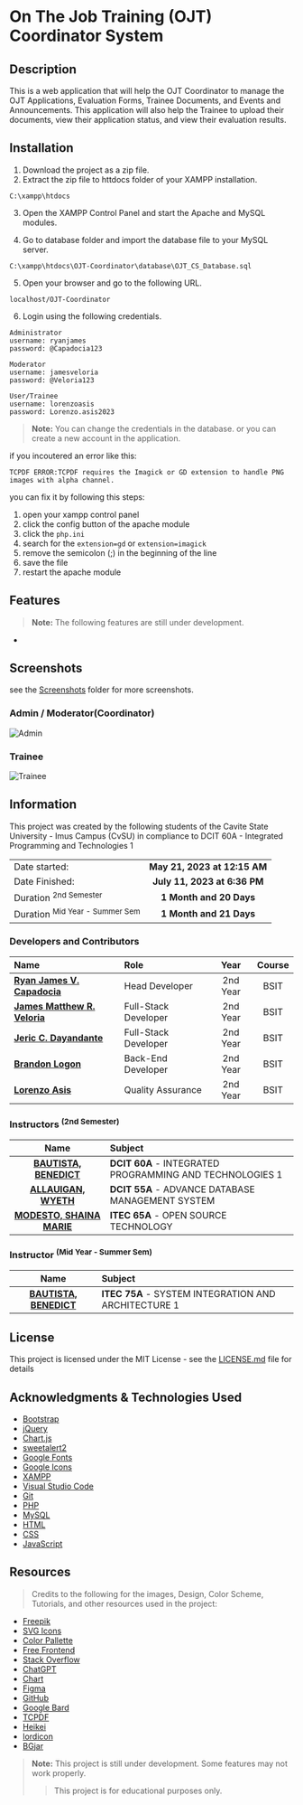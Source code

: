 # On The Job Training (OJT) Coordinator System
## Description
This is a web application that will help the OJT Coordinator to manage the OJT Applications, Evaluation Forms, Trainee Documents, and Events and Announcements. This application will also help the Trainee to upload their documents, view their application status, and view their evaluation results.

## Installation
1. Download the project as a zip file.
2. Extract the zip file to httdocs folder of your XAMPP installation.
```
C:\xampp\htdocs
```
3. Open the XAMPP Control Panel and start the Apache and MySQL modules.

4. Go to database folder and import the database file to your MySQL server.
```
C:\xampp\htdocs\OJT-Coordinator\database\OJT_CS_Database.sql
```
5. Open your browser and go to the following URL.
```
localhost/OJT-Coordinator
```
6. Login using the following credentials.
```
Administrator
username: ryanjames
password: @Capadocia123

Moderator
username: jamesveloria
password: @Veloria123

User/Trainee
username: lorenzoasis
password: Lorenzo.asis2023

```
> **Note:** You can change the credentials in the database. or you can create a new account in the application.

if you incoutered an error like this:
```
TCPDF ERROR:TCPDF requires the Imagick or GD extension to handle PNG images with alpha channel.
```
you can fix it by following this steps:
1. open your xampp control panel
2. click the config button of the apache module
3. click the `php.ini`
4. search for the `extension=gd` or `extension=imagick`
5. remove the semicolon (;) in the beginning of the line
6. save the file
7. restart the apache module

## Features
> **Note:** The following features are still under development.
- 

## Screenshots
see the [Screenshots](./ScreenShots) folder for more screenshots.
### Admin / Moderator(Coordinator)
![Admin](./ScreenShots/Moderator%20Dashboard.png)
### Trainee
![Trainee](./ScreenShots/Trainee%20Dashboard.png)

## Information
This project was created by the following students of the Cavite State University - Imus Campus (CvSU) in compliance to DCIT 60A - Integrated Programming and Technologies 1

|       |        |
| :---  |  :---: |
| Date started:  | **May 21, 2023 at 12:15 AM** |
| Date Finished: | **July 11, 2023 at 6:36 PM** |
| Duration <sup>2nd Semester</sup> | **1 Month and 20 Days** |
| Duration <sup>Mid Year - Summer Sem</sup> | **1 Month and 21 Days** |

### Developers and Contributors
<div align="center">

| Name | Role | Year | Course |
| :--- | :--- | :---: | :---: |
| [**Ryan James V. Capadocia**](https://github.com/Unknownplanet40) | Head Developer | 2nd Year | BSIT |
| [**James Matthew R. Veloria**](https://github.com/JamesVeloria16) | Full-Stack Developer | 2nd Year | BSIT |
| [**Jeric C. Dayandante**](https://github.com/kuya-G) | Full-Stack Developer | 2nd Year | BSIT 
| [**Brandon Logon**](#developers-and-contributors) | Back-End Developer | 2nd Year | BSIT |
| [**Lorenzo Asis**](#developers-and-contributors) | Quality Assurance | 2nd Year | BSIT |

</div>

### Instructors <sup>(2nd Semester)</sup>

| Name | Subject |
| :---: | :--- |
|[**BAUTISTA, BENEDICT**](#instructor) | **DCIT 60A** - INTEGRATED PROGRAMMING AND TECHNOLOGIES 1 |
|[**ALLAUIGAN, WYETH**](#instructor) | **DCIT 55A** - ADVANCE DATABASE MANAGEMENT SYSTEM |
| [**MODESTO, SHAINA MARIE**](#instructor) | **ITEC 65A** - OPEN SOURCE TECHNOLOGY |

### Instructor <sup>(Mid Year - Summer Sem)</sup>
| Name | Subject |
| :---: | :--- |
|[**BAUTISTA, BENEDICT**](#instructor) | **ITEC 75A** - SYSTEM INTEGRATION AND ARCHITECTURE 1 |

## License
This project is licensed under the MIT License - see the [LICENSE.md](LICENSE.md) file for details


## Acknowledgments & Technologies Used
- [Bootstrap](https://getbootstrap.com/)
- [jQuery](https://jquery.com/)
- [Chart.js](https://www.chartjs.org/)
- [sweetalert2](https://sweetalert2.github.io/)
- [Google Fonts](https://fonts.google.com/)
- [Google Icons](https://fonts.google.com/icons)
- [XAMPP](https://www.apachefriends.org/download.html)
- [Visual Studio Code](https://code.visualstudio.com/download)
- [Git](https://git-scm.com/downloads)
- [PHP](https://www.php.net/downloads)
- [MySQL](https://www.mysql.com/downloads/)
- [HTML](https://html.com/)
- [CSS](https://www.w3.org/Style/CSS/Overview.en.html)
- [JavaScript](https://www.javascript.com/)


## Resources
> Credits to the following for the images, Design, Color Scheme, Tutorials, and other resources used in the project:

- [Freepik](https://www.freepik.com/)
- [SVG Icons](https://www.svgrepo.com/collection/iconsax-duotone-filled-icons)
- [Color Pallette](https://www.color-hex.com/color-palette/77108)
- [Free Frontend](https://freefrontend.com/)
- [Stack Overflow](https://stackoverflow.com/)
- [ChatGPT](https://chat.openai.com/)
- [Chart](https://www.chartjs.org/)
- [Figma](https://www.figma.com/)
- [GitHub](https://github.com/Unknownplanet40)
- [Google Bard](https://bard.google.com/)
- [TCPDF](https://tcpdf.org/)
- [Heikei](https://app.haikei.app/)
- [lordicon](https://lordicon.com/icons)
- [BGjar](https://bgjar.com/)



> **Note:** This project is still under development. Some features may not work properly.
>> This project is for educational purposes only.







